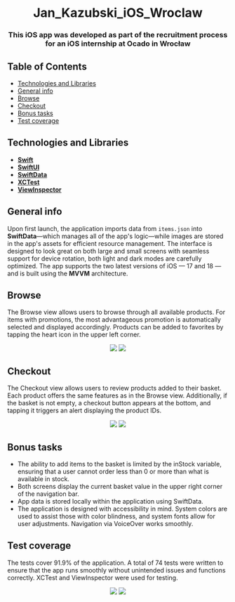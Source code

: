 <h1 align="center">Jan_Kazubski_iOS_Wroclaw</h1>
<h3 align="center">This iOS app was developed as part of the recruitment process for an iOS internship at Ocado in Wrocław</h3>


## Table of Contents
- [Technologies and Libraries](#technologies-and-libraries)
- [General info](#general-info)
- [Browse](#browse)
- [Checkout](#checkout)
- [Bonus tasks](#bonus-tasks)
- [Test coverage](#test-coverage)





## Technologies and Libraries
- **[Swift](https://swift.org)**
- **[SwiftUI](https://developer.apple.com/xcode/swiftui/)**
- **[SwiftData](https://developer.apple.com/documentation/swiftdata)**
- **[XCTest](https://developer.apple.com/documentation/xctest)**
- **[ViewInspector](https://github.com/nalexn/ViewInspector)**







## General info
Upon first launch, the application imports data from `items.json` into **SwiftData**—which manages all of the app's logic—while images are stored in the app's assets for efficient resource management. The interface is designed to look great on both large and small screens with seamless support for device rotation, both light and dark modes are carefully optimized. The app supports the two latest versions of iOS — 17 and 18 — and is built using the **MVVM** architecture.




## Browse
The Browse view allows users to browse through all available products. For items with promotions, the most advantageous promotion is automatically selected and displayed accordingly. Products can be added to favorites by tapping the heart icon in the upper left corner.




<p align="center"> 
  <img src="https://github.com/user-attachments/assets/a7f8f8bc-c504-406c-8b08-5718d27b35a4">
  <img src="https://github.com/user-attachments/assets/b594b131-f824-42a1-b0ab-922a6d7161e6">
</p>



## Checkout
The Checkout view allows users to review products added to their basket. Each product offers the same features as in the Browse view. Additionally, if the basket is not empty, a checkout button appears at the bottom, and tapping it triggers an alert displaying the product IDs.



<p align="center"> 
  <img src="https://github.com/user-attachments/assets/61d0018e-0d05-4ad3-9281-5136d0b0f5dd">
  <img src="https://github.com/user-attachments/assets/dc8ab111-ea68-4da5-a503-dc51f22b2eb5">
</p>



## Bonus tasks
- The ability to add items to the basket is limited by the inStock variable, ensuring that a user cannot order less than 0 or more than what is available in stock.
- Both screens display the current basket value in the upper right corner of the navigation bar.
- App data is stored locally within the application using SwiftData.
- The application is designed with accessibility in mind. System colors are used to assist those with color blindness, and system fonts allow for user adjustments. Navigation via VoiceOver works smoothly.






## Test coverage
The tests cover 91.9% of the application. A total of 74 tests were written to ensure that the app runs smoothly without unintended issues and functions correctly. XCTest and ViewInspector were used for testing.


<p align="center"> 
  <img src="https://github.com/user-attachments/assets/7a027183-6755-41d8-bb19-8c75bcc0c365">
  <img src="https://github.com/user-attachments/assets/bd436d81-ddd3-4e09-a68a-7c22f5ced6ed">
</p>





